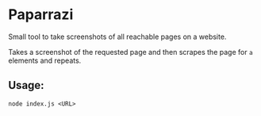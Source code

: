 # Paparrazi

Small tool to take screenshots of all reachable pages on a website.

Takes a screenshot of the requested page and then scrapes the page for `a` elements and repeats.

## Usage:
```
node index.js <URL>
```

